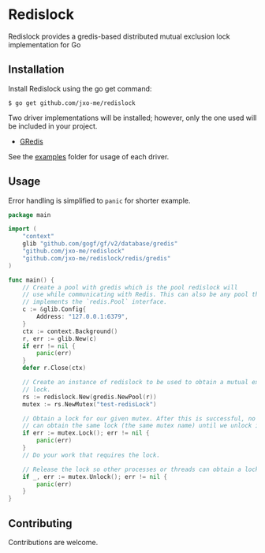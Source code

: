 # Redislock

Redislock provides a gredis-based distributed mutual exclusion lock implementation for Go

## Installation

Install Redislock using the go get command:

    $ go get github.com/jxo-me/redislock

Two driver implementations will be installed; however, only the one used will be included in your project.

 * [GRedis](github.com/gogf/gf/v2/database/gredis)

See the [examples](examples) folder for usage of each driver.

## Usage

Error handling is simplified to `panic` for shorter example.

```go
package main

import (
	"context"
	glib "github.com/gogf/gf/v2/database/gredis"
	"github.com/jxo-me/redislock"
	"github.com/jxo-me/redislock/redis/gredis"
)

func main() {
	// Create a pool with gredis which is the pool redislock will
	// use while communicating with Redis. This can also be any pool that
	// implements the `redis.Pool` interface.
	c := &glib.Config{
		Address: "127.0.0.1:6379",
	}
	ctx := context.Background()
	r, err := glib.New(c)
	if err != nil {
		panic(err)
	}
	defer r.Close(ctx)

	// Create an instance of redislock to be used to obtain a mutual exclusion
	// lock.
	rs := redislock.New(gredis.NewPool(r))
	mutex := rs.NewMutex("test-redisLock")

	// Obtain a lock for our given mutex. After this is successful, no one else
	// can obtain the same lock (the same mutex name) until we unlock it.
	if err := mutex.Lock(); err != nil {
		panic(err)
	}
	// Do your work that requires the lock.

	// Release the lock so other processes or threads can obtain a lock.
	if _, err := mutex.Unlock(); err != nil {
		panic(err)
	}
}
```

## Contributing

Contributions are welcome.
